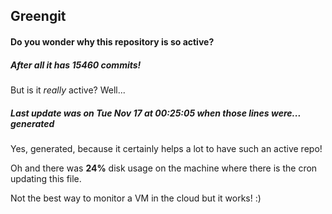 ## Greengit

#### Do you wonder why this repository is so active?

##### After all it has 15460 commits!

But is it *really* active? Well...

##### Last update was on Tue Nov 17 at 00:25:05 when those lines were... generated

Yes, generated, because it certainly helps a lot to have such an active repo!

Oh and there was **24%** disk usage on the machine
where there is the cron updating this file.

Not the best way to monitor a VM in the cloud but it works! :)

